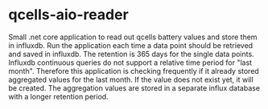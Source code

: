 # qcells-aio-reader
Small .net core application to read out qcells battery values and store them in influxdb.
Run the application each time a data point should be retrieved and saved in influxdb. The retention is 365 days for the single data points.
Influxdb continuous queries do not support a relative time period for "last month". Therefore this application is checking frequently if it already stored aggregated values for the last month. If the value does not exist yet, it will be created.
The aggregation values are stored in a separate influx database with a longer retention period.
